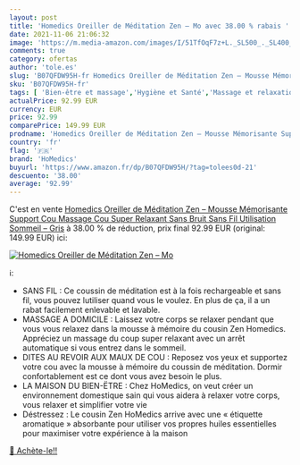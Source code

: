 ```yaml
---
layout: post
title: 'Homedics Oreiller de Méditation Zen – Mo avec 38.00 % rabais '
date: 2021-11-06 21:06:32
image: 'https://m.media-amazon.com/images/I/51TfOqF7z+L._SL500_._SL400_.jpg'
comments: true
category: ofertas
author: 'tole.es'
slug: 'B07QFDW95H-fr Homedics Oreiller de Méditation Zen – Mousse Mémorisante...'
sku: 'B07QFDW95H-fr'
tags: [ 'Bien-être et massage','Hygiène et Santé','Massage et relaxation','homedics','Équipement de massage professionnel', ]
actualPrice: 92.99 EUR
currency: EUR
price: 92.99
comparePrice: 149.99 EUR
prodname: 'Homedics Oreiller de Méditation Zen – Mousse Mémorisante Support Cou  Massage Cou Super Relaxant  Sans Bruit  Sans Fil Utilisation Sommeil – Gris'
country: 'fr'
flag: '🇫🇷'
brand: 'HoMedics'
buyurl: 'https://www.amazon.fr/dp/B07QFDW95H/?tag=tolees0d-21'
descuento: '38.00'
average: '92.99'
---
```


C'est en vente [Homedics Oreiller de Méditation Zen – Mousse Mémorisante Support Cou  Massage Cou Super Relaxant  Sans Bruit  Sans Fil Utilisation Sommeil – Gris](https://www.amazon.fr/dp/B07QFDW95H/?tag=tolees0d-21)  à  38.00 % de réduction, prix final  92.99 EUR (original: 149.99 EUR) ici:

[![Homedics Oreiller de Méditation Zen – Mo](https://m.media-amazon.com/images/I/51TfOqF7z+L._SL500_._SL400_.jpg)](https://www.amazon.fr/dp/B07QFDW95H/?tag=tolees0d-21)

ℹ️:

- SANS FIL : Ce coussin de méditation est à la fois rechargeable et sans fil, vous pouvez lutiliser quand vous le voulez. En plus de ça, il a un rabat facilement enlevable et lavable.
- MASSAGE A DOMICILE : Laissez votre corps se relaxer pendant que vous vous relaxez dans la mousse à mémoire du cousin Zen Homedics. Appréciez un massage du coup super relaxant avec un arrêt automatique si vous entrez dans le sommeil.
- DITES AU REVOIR AUX MAUX DE COU : Reposez vos yeux et supportez votre cou avec la mousse à mémoire du coussin de méditation. Dormir confortablement est ce dont vous avez besoin le plus.
- LA MAISON DU BIEN-ËTRE : Chez HoMedics, on veut créer un environnement domestique sain qui vous aidera à relaxer votre corps, vous relaxer et simplifier votre vie
- Déstressez : Le cousin Zen HoMedics arrive avec une « étiquette aromatique » absorbante pour utiliser vos propres huiles essentielles pour maximiser votre expérience à la maison

[🛒 Achète-le!!](https://www.amazon.fr/dp/B07QFDW95H/?tag=tolees0d-21)
